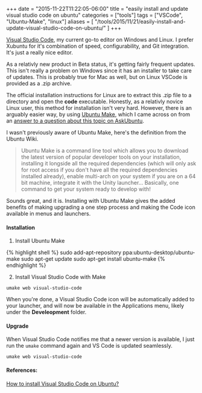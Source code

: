 +++
date = "2015-11-22T11:22:05-06:00"
title = "easily install and update visual studio code on ubuntu"
categories = ["tools"]
tags = ["VSCode", "Ubuntu-Make", "linux"]
aliases = [
    "/tools/2015/11/21/easily-install-and-update-visual-studio-code-on-ubuntu/"
]
+++

[Visual Studio Code](https://code.visualstudio.com/), my current go-to editor on Windows and Linux. I prefer Xubuntu for it's combination of speed, configurability, and Git integration. It's just a really nice editor.

As a relativly new product in Beta status, it's getting fairly frequent updates. This isn't really a problem on Windows since it has an installer to take care of updates.  This is probably true for Mac as well, but on Linux VSCode is provided as a .zip archive.

The official installation instructions for Linux are to extract this .zip file to a directory and open the
**code** executable.  Honestly, as a relativly novice Linux user, this method for installation isn't very hard.  However, there is an arguably easier way, by using [Ubuntu Make](https://wiki.ubuntu.com/ubuntu-make), which I came across on from an [answer to a question about this topic on AskUbuntu](http://askubuntu.com/a/616363). 

I wasn't previously aware of Ubuntu Make, here's the definition from the Ubuntu Wiki.

> Ubuntu Make is a command line tool which allows you to download the latest version of popular developer tools on your installation, installing it longside all the required dependencies (which will only ask for root access if you don't  have all the required dependencies installed already), enable multi-arch on your system if you are on a 64 bit machine, integrate it with the Unity launcher… Basically, one command to get your system ready to develop with! 

Sounds great, and it is. Installing with Ubuntu Make gives the added benefits of making upgrading a one step process and making the Code icon available in menus and launchers.

<!--more-->

#### Installation

1. Install Ubuntu Make

{% highlight shell %}
sudo add-apt-repository ppa:ubuntu-desktop/ubuntu-make
sudo apt-get update
sudo apt-get install ubuntu-make
{% endhighlight %}

2. Install Visual Studio Code with Make

```
umake web visual-studio-code
```

When you're done, a Visual Studio Code icon will be automatically added to your launcher, and will now be available
in the Applications menu, likely under the **Develeopment** folder.

#### Upgrade

When Visual Studio Code notifies me that a newer version is available, I just run the `umake` command again and 
VS Code is updated seamlessly.

```
umake web visual-studio-code
```

#### References:
[How to install Visual Studio Code on Ubuntu?](http://askubuntu.com/a/616363)